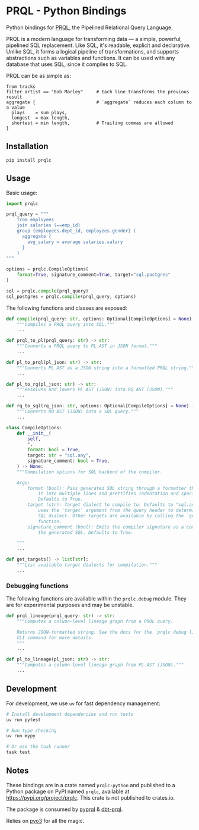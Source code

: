 # PRQL - Python Bindings

Python bindings for [PRQL](https://github.com/PRQL/prql), the Pipelined
Relational Query Language.

PRQL is a modern language for transforming data — a simple, powerful, pipelined
SQL replacement. Like SQL, it's readable, explicit and declarative. Unlike SQL,
it forms a logical pipeline of transformations, and supports abstractions such
as variables and functions. It can be used with any database that uses SQL,
since it compiles to SQL.

PRQL can be as simple as:

```
from tracks
filter artist == "Bob Marley"     # Each line transforms the previous result
aggregate {                       # `aggregate` reduces each column to a value
  plays    = sum plays,
  longest  = max length,
  shortest = min length,          # Trailing commas are allowed
}
```

## Installation

`pip install prqlc`

## Usage

Basic usage:

```python
import prqlc

prql_query = """
    from employees
    join salaries (==emp_id)
    group {employees.dept_id, employees.gender} (
      aggregate {
        avg_salary = average salaries.salary
      }
    )
"""

options = prqlc.CompileOptions(
    format=True, signature_comment=True, target="sql.postgres"
)

sql = prqlc.compile(prql_query)
sql_postgres = prqlc.compile(prql_query, options)
```

The following functions and classes are exposed:

```python
def compile(prql_query: str, options: Optional[CompileOptions] = None) -> str:
    """Compiles a PRQL query into SQL."""
    ...

def prql_to_pl(prql_query: str) -> str:
    """Converts a PRQL query to PL AST in JSON format."""
    ...

def pl_to_prql(pl_json: str) -> str:
    """Converts PL AST as a JSON string into a formatted PRQL string."""
    ...

def pl_to_rq(pl_json: str) -> str:
    """Resolves and lowers PL AST (JSON) into RQ AST (JSON)."""
    ...

def rq_to_sql(rq_json: str, options: Optional[CompileOptions] = None) -> str:
    """Converts RQ AST (JSON) into a SQL query."""
    ...

class CompileOptions:
    def __init__(
        self,
        *,
        format: bool = True,
        target: str = "sql.any",
        signature_comment: bool = True,
    ) -> None:
    """Compilation options for SQL backend of the compiler.

    Args:
        format (bool): Pass generated SQL string through a formatter that splits
            it into multiple lines and prettifies indentation and spacing.
            Defaults to True.
        target (str): Target dialect to compile to. Defaults to "sql.any", which
            uses the 'target' argument from the query header to determine the
            SQL dialect. Other targets are available by calling the `get_targets`
            function.
        signature_comment (bool): Emits the compiler signature as a comment after
            the generated SQL. Defaults to True.

    """
    ...

def get_targets() -> list[str]:
    """List available target dialects for compilation."""
    ...
```

### Debugging functions

The following functions are available within the `prqlc.debug` module. They are
for experimental purposes and may be unstable.

```python
def prql_lineage(prql_query: str) -> str:
    """Computes a column-level lineage graph from a PRQL query.

    Returns JSON-formatted string. See the docs for the `prqlc debug lineage`
    CLI command for more details.
    """
    ...

def pl_to_lineage(pl_json: str) -> str:
    """Computes a column-level lineage graph from PL AST (JSON)."""
    ...
```

## Development

For development, we use `uv` for fast dependency management:

```sh
# Install development dependencies and run tests
uv run pytest

# Run type checking
uv run mypy

# Or use the task runner
task test
```

## Notes

These bindings are in a crate named `prqlc-python` and published to a Python
package on PyPI named `prqlc`, available at <https://pypi.org/project/prqlc>.
This crate is not published to crates.io.

The package is consumed by [pyprql](https://github.com/prql/pyprql) &
[dbt-prql](https://github.com/prql/dbt-prql).

Relies on [pyo3](https://github.com/PyO3/pyo3) for all the magic.
